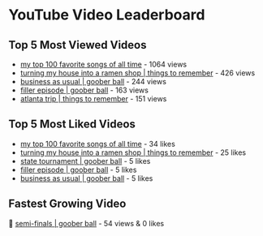 # YouTube Video Leaderboard

## Top 5 Most Viewed Videos
- [my top 100 favorite songs of all time](https://youtu.be/zYnjnriU374) - 1064 views
- [turning my house into a ramen shop | things to remember](https://youtu.be/RBDZBPQs_fI) - 426 views
- [business as usual | goober ball](https://youtu.be/XrRSX9f_JaE) - 244 views
- [filler episode | goober ball](https://youtu.be/LVjDQdm-PFc) - 163 views
- [atlanta trip | things to remember](https://youtu.be/aROtkPs8i34) - 151 views

## Top 5 Most Liked Videos
- [my top 100 favorite songs of all time](https://youtu.be/zYnjnriU374) - 34 likes
- [turning my house into a ramen shop | things to remember](https://youtu.be/RBDZBPQs_fI) - 25 likes
- [state tournament | goober ball](https://youtu.be/Ci5MFGdfzOE) - 5 likes
- [filler episode | goober ball](https://youtu.be/LVjDQdm-PFc) - 5 likes
- [business as usual | goober ball](https://youtu.be/XrRSX9f_JaE) - 5 likes

## Fastest Growing Video
🔹 [semi-finals | goober ball](https://youtu.be/zCazlNDUv3s) - 54 views & 0 likes
